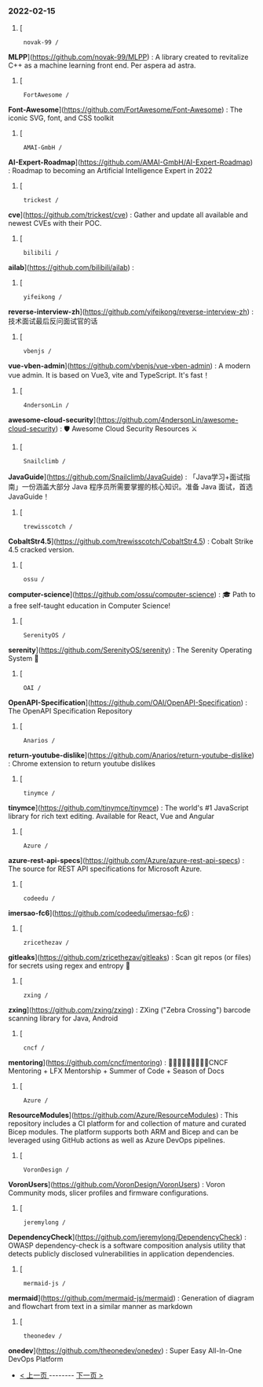 ### 2022-02-15 
1. [
    

        novak-99 /
**MLPP**](https://github.com/novak-99/MLPP) : A library created to revitalize C++ as a machine learning front end. Per aspera ad astra.
1. [
    

        FortAwesome /
**Font-Awesome**](https://github.com/FortAwesome/Font-Awesome) : The iconic SVG, font, and CSS toolkit
1. [
    

        AMAI-GmbH /
**AI-Expert-Roadmap**](https://github.com/AMAI-GmbH/AI-Expert-Roadmap) : Roadmap to becoming an Artificial Intelligence Expert in 2022
1. [
    

        trickest /
**cve**](https://github.com/trickest/cve) : Gather and update all available and newest CVEs with their POC.
1. [
    

        bilibili /
**ailab**](https://github.com/bilibili/ailab) : 
1. [
    

        yifeikong /
**reverse-interview-zh**](https://github.com/yifeikong/reverse-interview-zh) : 技术面试最后反问面试官的话
1. [
    

        vbenjs /
**vue-vben-admin**](https://github.com/vbenjs/vue-vben-admin) : A modern vue admin. It is based on Vue3, vite and TypeScript. It's fast！
1. [
    

        4ndersonLin /
**awesome-cloud-security**](https://github.com/4ndersonLin/awesome-cloud-security) : 🛡️ Awesome Cloud Security Resources ⚔️
1. [
    

        Snailclimb /
**JavaGuide**](https://github.com/Snailclimb/JavaGuide) : 「Java学习+面试指南」一份涵盖大部分 Java 程序员所需要掌握的核心知识。准备 Java 面试，首选 JavaGuide！
1. [
    

        trewisscotch /
**CobaltStr4.5**](https://github.com/trewisscotch/CobaltStr4.5) : Cobalt Strike 4.5 cracked version.
1. [
    

        ossu /
**computer-science**](https://github.com/ossu/computer-science) : 🎓 Path to a free self-taught education in Computer Science!
1. [
    

        SerenityOS /
**serenity**](https://github.com/SerenityOS/serenity) : The Serenity Operating System 🐞
1. [
    

        OAI /
**OpenAPI-Specification**](https://github.com/OAI/OpenAPI-Specification) : The OpenAPI Specification Repository
1. [
    

        Anarios /
**return-youtube-dislike**](https://github.com/Anarios/return-youtube-dislike) : Chrome extension to return youtube dislikes
1. [
    

        tinymce /
**tinymce**](https://github.com/tinymce/tinymce) : The world's #1 JavaScript library for rich text editing. Available for React, Vue and Angular
1. [
    

        Azure /
**azure-rest-api-specs**](https://github.com/Azure/azure-rest-api-specs) : The source for REST API specifications for Microsoft Azure.
1. [
    

        codeedu /
**imersao-fc6**](https://github.com/codeedu/imersao-fc6) : 
1. [
    

        zricethezav /
**gitleaks**](https://github.com/zricethezav/gitleaks) : Scan git repos (or files) for secrets using regex and entropy 🔑
1. [
    

        zxing /
**zxing**](https://github.com/zxing/zxing) : ZXing ("Zebra Crossing") barcode scanning library for Java, Android
1. [
    

        cncf /
**mentoring**](https://github.com/cncf/mentoring) : 👩🏿‍🎓👨🏽‍🎓👩🏻‍🎓CNCF Mentoring + LFX Mentorship + Summer of Code + Season of Docs
1. [
    

        Azure /
**ResourceModules**](https://github.com/Azure/ResourceModules) : This repository includes a CI platform for and collection of mature and curated Bicep modules. The platform supports both ARM and Bicep and can be leveraged using GitHub actions as well as Azure DevOps pipelines.
1. [
    

        VoronDesign /
**VoronUsers**](https://github.com/VoronDesign/VoronUsers) : Voron Community mods, slicer profiles and firmware configurations.
1. [
    

        jeremylong /
**DependencyCheck**](https://github.com/jeremylong/DependencyCheck) : OWASP dependency-check is a software composition analysis utility that detects publicly disclosed vulnerabilities in application dependencies.
1. [
    

        mermaid-js /
**mermaid**](https://github.com/mermaid-js/mermaid) : Generation of diagram and flowchart from text in a similar manner as markdown
1. [
    

        theonedev /
**onedev**](https://github.com/theonedev/onedev) : Super Easy All-In-One DevOps Platform 

- [ < 上一页 ](https://github.com/able8/github-trending-daily-record/blob/master/2022-02-14.md) -------- [ 下一页 > ](https://github.com/able8/github-trending-daily-record/blob/master/2022-02-16.md)